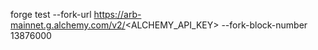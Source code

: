 forge test --fork-url https://arb-mainnet.g.alchemy.com/v2/<ALCHEMY_API_KEY> --fork-block-number 13876000